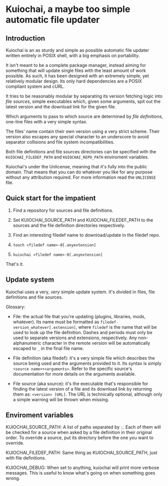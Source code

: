 # Kuiochai, a maybe too simple automatic file updater

## Introduction

Kuiochai is an as sturdy and simple as possible automatic file updater written
entirely in POSIX shell, with a big emphasis on portability.

It isn't meant to be a complete package manager, instead aiming for something
that will update single files with the least amount of work possible. As such,
it has been designed with an extremely simple, yet relatively modular design.
Its only hard dependencies are a POSIX compliant system and cURL.

It tries to be reasonably modular by separating its version fetching logic into
*file sources*, simple executables which, given some arguments, spit out the
latest version and the download link for the given file.

Which arguments to pass to which source are determined by *file definitions*,
one-line files with a very simple syntax.

The files' name contain their own version using a very strict scheme.
Their version also escapes any special character to an underscore to avoid
separator collisions and file system incompatibilities.

Both file definitions and file sources directories can be specified with the
`KUIOCHAI_FILEDEF_PATH` and `KUIOCHAI_REPO_PATH` enviroment variables.

Kuiochai's under the Unlicense, meaning that it's fully into the public domain.
That means that you can do whatever you like for any purpose without any
attribution required. For more information read the `UNLICENSE` file.

## Quick start for the impatient

1. Find a repository for sources and file definitions.

2. Set KUIOCHAI_SOURCE_PATH and KUIOCHAI_FILEDEF_PATH to the sources and the
file definition directories respectively.

3. Find an interesting filedef name to download/update in the filedef repo.

3. `touch <filedef name>-0[.anyextension]`

4. `kuiochai <filedef name>-0[.anyextension]`

That's it.


## Update system

Kuiochai uses a very, *very* simple update system. It's divided in files, file
definitions and file sources.

Glossary:

 - File: the actual file that you're updating (plugins, libraries, mods,
whatever). Its name must be formatted as
`filedef-version_whatever[.extension]`, where `filedef` is the name that will
be used to look up the file definition. Dashes and periods must only be used to
separate versions and extensions, respectively. Any non-alphanumeric character
in the remote version will be automatically escaped to `_` in the final file name.

 - File definition (aka filedef): it's a very simple file which describes the
source being used and the arguments provided to it. Its syntax is simply
`<source name>+<arguments>`. Refer to the specific source's documentation for
more details on the arguments available.

 - File source (aka source): it's the executable that's responsible for
finding the latest version of a file and its download link by returning them
as: `<version> [URL]`. The URL is technically optional, although only a
simple warning will be thrown when missing.


## Enviroment variables

KUIOCHAI_SOURCE_PATH: A list of paths separated by `:`. Each of them will be
checked for a source when asked by a file definition in their original order.
To override a source, put its directory before the one you want to override.

KUIOCHAI_FILEDEF_PATH: Same thing as KUIOCHAI_SOURCE_PATH, just with file
definitions.

KUIOCHAI_DEBUG: When set to anything, kuiochai will print more verbose
messages. This is useful to know what's going on when something goes wrong.
